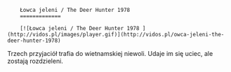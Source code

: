 
        Łowca jeleni / The Deer Hunter 1978 
        =============
        
        [![Łowca jeleni / The Deer Hunter 1978 ](http://vidos.pl/images/player.gif)](http://vidos.pl/owca-jeleni-the-deer-hunter-1978)
        
        
 Trzech przyjaciół trafia do wietnamskiej niewoli. Udaje im się uciec, ale zostają rozdzieleni.
    